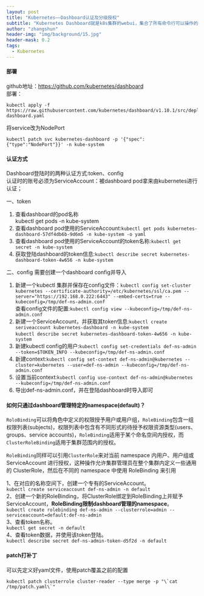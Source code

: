```yaml
---
layout: post
title: "Kubernetes——Dashboard认证及分级授权"
subtitle: "Kubernetes Dashboard就是k8s集群的webui，集合了所有命令行可以操作的所有命令。"
author: "zhangshun"
header-img: "img/background/15.jpg"
header-mask: 0.2
tags:
  - Kubernetes
---
```


#### 部署

github地址：https://github.com/kubernetes/dashboard<br>
部署：<br>
```shell
kubectl apply -f https://raw.githubusercontent.com/kubernetes/dashboard/v1.10.1/src/deploy/recommended/kubernetes-dashboard.yaml
```

将service改为NodePort<br>
```shell
kubectl patch svc kubernetes-dashboard -p '{"spec":{"type":"NodePort"}}' -n kube-system
```

#### 认证方式

Dashboard登陆时的两种认证方式:token、config<br>
认证时的账号必须为ServiceAccount：被dashboard pod拿来由kubernetes进行认证；

一、token
1. 查看dashboard的pod名称<br>
kubectl get pods -n kube-system
2. 查看dashboard pod使用的ServiceAccount:`kubectl get pods kubernetes-dashboard-57df4db6b-9d6m5 -n kube-system -o yaml`
3. 查看dashboard pod使用的ServiceAccount的token名称:`kubectl get secret -n kube-system`
4. 获取登陆dashboard的token信息:`kubectl describe secret kubernetes-dashboard-token-4w656 -n kube-system`

二、config
需要创建一个dashboard config并导入<br>
1. 新建一个kubectl 集群并保存在config文件：`kubectl config set-cluster kubernetes --certificate-authority=/etc/kubernetes/ssl/ca.pem --server="https://192.168.0.222:6443" --embed-certs=true --kubeconfig=/tmp/def-ns-admin.conf`<br>查看config文件的配置:`kubectl config view --kubeconfig=/tmp/def-ns-admin.conf`
2. 新建一个ServiceAccount，并获取其token信息:`kubectl create seriveaccount kubernetes-dashboard -n kube-system`<br>`kubectl describe secret kubernetes-dashboard-token-4w656 -n kube-system`
3. 新建kubectl config的用户:`kubectl config set-credentials def-ns-admin --token=$TOKEN_INFO --kubeconfig=/tmp/def-ns-admin.conf`
4. 新建context:`kubectl config set-context def-ns-admin@kubernetes --cluster=kubernetes --user=def-ns-admin --kubeconfig=/tmp/def-ns-admin.conf`
5. 设置当前context:`kubectl config use-context def-ns-admin@kubernetes --kubeconfig=/tmp/def-ns-admin.conf`
6. 导出def-ns-admin.conf，并在登陆dashboard时导入即可

#### 如何只通过dashboard管理特定的namespace(default)？

`RoloBinding`可以将角色中定义的权限授予用户或用户组，`RoleBinding`包含一组权限列表(subjects)，权限列表中包含有不同形式的待授予权限资源类型(users、groups、service accounts)，`RoleBinding`适用于某个命名空间内授权，而 `ClusterRoleBinding`适用于集群范围内的授权。

`RoleBinding`同样可以引用`ClusterRole`来对当前 namespace 内用户、用户组或 ServiceAccount 进行授权，这种操作允许集群管理员在整个集群内定义一些通用的 ClusterRole，然后在不同的 namespace 中使用 RoleBinding 来引用

1、在对应的名称空间下，创建一个专有的ServiceAccount。<br>
`kubectl create serviceaccount def-ns-admin -n default`<br>
2、创建一个新的RoleBinding，将ClusterRole绑定到RoleBinding上并赋予ServiceAccount，**RoleBinding限制dashboard管理的namespace**。<br>
`kubectl create rolebinding def-ns-admin --clusterrole=admin --serviceaccount=default:def-ns-admin`<br>
3、查看token名称。<br>
`kubectl get secret -n default`<br>
4、查看token数据，并使用该token登陆。<br>
`kubectl describe secret def-ns-admin-token-d5f2d -n default`
#### patch打补丁

可以先定义好yaml文件，使用patch覆盖之前的配置<br>
```
kubectl patch clusterrole cluster-reader --type merge -p "\`cat /tmp/patch.yaml\`"
```